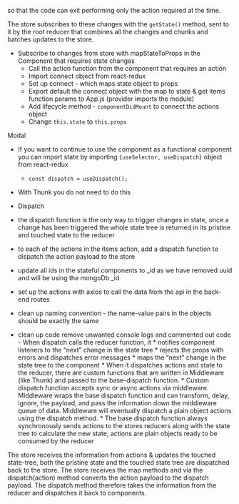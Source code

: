 
so that the code can exit performing only the action required at the time.

The store subscribes to these changes with the ```getState()``` method, sent to it by the root reducer that combines all the changes and chunks and batches updates to the store.

 - Subscribe to changes from store with mapStateToProps in the Component that requires state changes
	- Call the action function from the component that requires an action
	- Import connect object from react-redux
	- Set up connect - which maps state object to props 
	- Export default the connect object with the map to state  & get items function params to App.js (provider imports the module)
	- Add lifecycle method - ```componentDidMount``` to connect the actions object
	- Change ```this.state``` to ```this.props``` 

Modal
- If you want to continue to use the component as a functional component you can import state by importing ```{useSelector, useDispatch}``` object from react-redux

     - ```const dispatch = useDispatch();```
- With Thunk you do not need to do this









 








 
 - Dispatch
  - the dispatch function is the only way to trigger changes in state, once a change has been triggered the whole state tree is returned in its pristine and touched state to the reducer
  - to each of the actions in the items action, add a dispatch function to dispatch the action payload to the store
  - update all ids in the stateful components to _id as we have removed uuid and will be using the mongoDb _id
  - set up the actions with axios to call the data from the api in the back-end routes
  - clean up naming convention - the name-value pairs in the objects should be exactly the same
  - clean up code remove unwanted console logs and commented out code
		- When dispatch calls the reducer function, it
		* notifies component listeners to the “next” change in the state tree
		* rejects the props with errors and dispatches error messages
		* maps the “next” change in the state tree to the component
		* When it dispatches actions and state to the reducer, there are custom functions that are written in Middleware (like Thunk) and passed to the base-dispatch function. 
		* Custom dispatch function accepts sync or async actions via middleware. Middleware wraps the base dispatch function and can transform, delay, ignore, the payload, and pass the information down the middleware queue of data. Middleware will eventually dispatch a plain object actions using the dispatch method.
		* The base dispatch function always synchronously sends actions to the stores reducers along with the state tree to calculate the new state, actions are plain objects ready to be consumed by the reducer

The store receives the information from actions & updates the touched state-tree, both the pristine state and the touched state tree are dispatched back to the store. The store receives the map methods and via the dispatch(action) method converts the action payload to the dispatch payload. The dispatch method therefore takes the information from the reducer and dispatches it back to components. 